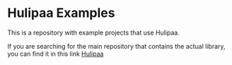 # Hulipaa Examples
This is a repository with example projects that use Hulipaa.

If you are searching for the main repository that contains the actual library, you can find it in this link [Hulipaa](https://github.com/sambuccid/hulipaa)

